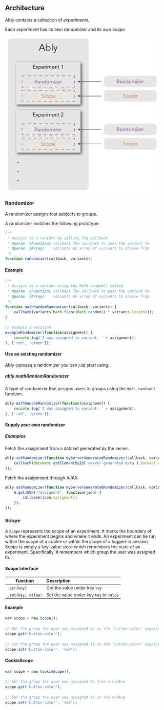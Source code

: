 ## Architecture

Ably contains a collection of *experiments*.

Each *experiment* has its own *randomizer* and its own *scope*.

![Ably experiment architecture](ably-experiment-architecture.png)

### Randomizer ###

A randomizer assigns test subjects to groups.

A randomizer matches the following prototype:

```js
/**
 * Assigns to a variant by calling the callback
 * @param  {Function} callback The callback to pass the variant to
 * @param  {Array}    variants An array of variants to choose from
 */
function randomizer(callback, variants);
```

#### Example

```js
/**
 * Assigns to a variant using the Math.random() method
 * @param  {Function} callback The callback to pass the variant to
 * @param  {Array}    variants An array of variants to choose from
 */
function mathRandomRandomizer(callback, variants) {
    callback(variants[Math.floor(Math.random() * variants.length)]);
}

// Example invocation
exampleRandomizer(function(assignment) {
    console.log('I was assigned to variant: ' + assignment);
}, ['red', 'green']);
```

#### Use an existing randomizer

Ably exposes a randomizer you can just start using.

##### ably.mathRandomRandomizer

A type of randomizer that assigns users to groups using the `Math.random()` function.

```js
ably.mathRandomRandomizer(function(assignment) {
    console.log('I was assigned to variant: ' + assignment);
}, ['red', 'green']);
```

#### Supply your own randomizer

##### Examples

Fetch the assignment from a dataset generated by the server.

```js
ably.setRandomizer(function myServerGeneratedRandomizer(callback, variants) {
    callback(document.getElementById('server-generated-data').dataset.assignment);
});
```

Fetch the assignment through AJAX.

```js
ably.setRandomizer(function myServerGeneratedRandomizer(callback, variants) {
    $.getJSON("/assigment", function(json) {
        callback(json.assigment);
    });
});
```

### Scope ###

A `Scope` represents the scope of an experiment. It marks the boundary of where the experiment begins and where it ends. An experiment can be run within the scope of a cookie or within the scope of a logged-in session. Scope is simply a key-value store which remembers the state of an experiment. Specifically, it remembers which group the user was assigned to.

#### Scope Interface ####

| Function           | Description                              |
| ------------------ | :--------------------------------------- |
| `.get(key)`        | Get the value under key `key`            |
| `.set(key, value)` | Set the value under key `key` to `value` |

#### Example ####

```js
var scope = new Scope();

// Get the group the user was assigned to in the 'button-color' experiment
scope.get('button-color');

// Set the group the user was assigned to in the 'button-color' experiment to 'red'
scope.set('button-color', 'red');
```

#### CookieScope ####

```js
var scope = new CookieScope();

// Get the group the user was assigned to from a cookie
scope.get('button-color');

// Set the group the user was assigned to in the cookie
scope.set('button-color', 'red');
```
